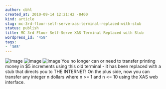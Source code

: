 ```yaml
---
author: cbhl
created_at: 2010-09-14 12:21:42 -0400
kind: article
slug: mc-3rd-floor-self-serve-xas-terminal-replaced-with-stub
status: publish
title: MC 3rd Floor Self-Serve XAS Terminal Replaced with Stub
wordpress_id: '458'
tags:
- '365'
---
```


![image](http://images.azuresky.ca/blog/wp-content/uploads/2010/09/wpid-IMG_20100914_095337.jpg)
![image](http://images.azuresky.ca/blog/wp-content/uploads/2010/09/wpid-IMG_20100914_095340.jpg)
![image](http://images.azuresky.ca/blog/wp-content/uploads/2010/09/wpid-IMG_20100914_095348.jpg)
You no longer can or need to transfer printing money in $5 increments
using this old terminal - it has been replaced with a stub that directs
you to THE INTERNET! On the plus side, now you can transfer any integer
n dollars where n \>= 1 and n <= 10 using the XAS web interface.
